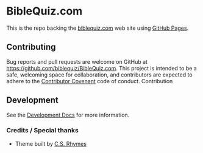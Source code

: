 # BibleQuiz.com
This is the repo backing the [biblequiz.com](https://biblequiz.com/) web site using [GitHub Pages](https://docs.github.com/en/pages).

## Contributing

Bug reports and pull requests are welcome on GitHub at https://github.com/biblequiz/BibleQuiz.com. This project is intended to be a safe, welcoming space for collaboration, and contributors are expected to adhere to the [Contributor Covenant](http://contributor-covenant.org) code of conduct. Contribution 

## Development
See the [Development Docs](/docs/development.md) for more information.

### Credits / Special thanks

- Theme built by [C.S. Rhymes](https://www.csrhymes.com)
